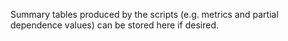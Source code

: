 Summary tables produced by the scripts (e.g. metrics and partial dependence values) can be stored here if desired.
